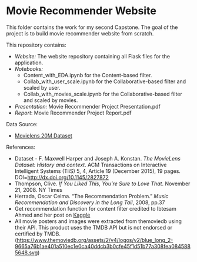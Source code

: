 # Movie Recommender Website

This folder contains the work for my second Capstone. The goal of the project is to build movie recommender website from scratch. 

This repository contains:

* _Website:_ The website repository containing all Flask files for the application.
* _Notebooks:_ 
  * Content_with_EDA.ipynb for the Content-based filter.
  * Collab_with_user_scale.ipynb for the Collaborative-based filter and scaled by user.
  * Collab_with_movies_scale.ipynb for the Collaborative-based filter and scaled by movies. 
* _Presentation:_ Movie Recommender Project Presentation.pdf
* _Report_: Movie Recommender Project Report.pdf

Data Source:

* [Movielens 20M Dataset](https://grouplens.org/datasets/movielens/20m/)

References: 

* Dataset - F. Maxwell Harper and Joseph A. Konstan. _The MovieLens Dataset: History and context_. ACM Transactions on Interactive Intelligent Systems (TiiS) 5, 4, Article 19 (December 2015), 19 pages. DOI=http://dx.doi.org/10.1145/2827872
* Thompson, Clive. _If You Liked This, You’re Sure to Love That_. November 21, 2008. NY Times
* Herrada, Oscar Celma. “The Recommendation Problem.” _Music Recommendation and Discovery in the Long Tail_, 2008, pp.37
* Get recommendation function for content filter credited to Ibtesam Ahmed and her post on [Kaggle](https://www.kaggle.com/code/ibtesama/getting-started-with-a-movie-recommendation-system)
* All movie posters and images were extracted from themoviedb using their API. This product uses the TMDB API but is not endorsed or certified by TMDB.
(https://www.themoviedb.org/assets/2/v4/logos/v2/blue_long_2-9665a76b1ae401a510ec1e0ca40ddcb3b0cfe45f1d51b77a308fea0845885648.svg)
